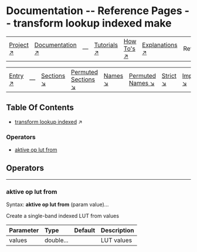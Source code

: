 # Documentation -- Reference Pages -- transform lookup indexed make

||||||||
|---|---|---|---|---|---|---|
|[Project ↗](../../README.md)|[Documentation ↗](../index.md)|&mdash;|[Tutorials ↗](../tutorials.md)|[How To's ↗](../howtos.md)|[Explanations ↗](../explanations.md)|References|

|||||||||
|---|---|---|---|---|---|---|---|
|[Entry ↗](index.md)|&mdash;|[Sections ↘](index.md#sectree)|[Permuted Sections ↘](bypsections.md)|[Names ↘](byname.md)|[Permuted Names ↘](bypnames.md)|[Strict ↘](strict.md)|[Implementations ↘](bylang.md)|

## Table Of Contents

  - [transform lookup indexed](transform_lookup_indexed.md) ↗


### Operators

 - [aktive op lut from](#op_lut_from)

## Operators

---
### <a name='op_lut_from'></a> aktive op lut from

Syntax: __aktive op lut from__  (param value)...

Create a single-band indexed LUT from values

|Parameter|Type|Default|Description|
|:---|:---|:---|:---|
|values|double...||LUT values|

